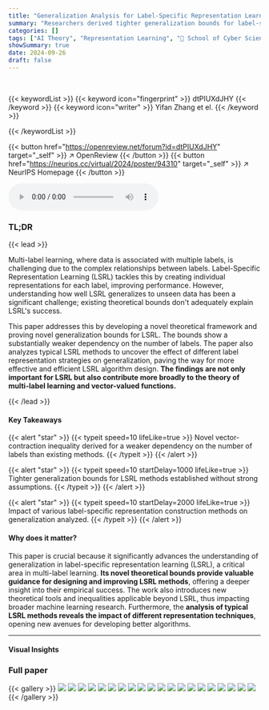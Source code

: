 ```yaml
---
title: "Generalization Analysis for Label-Specific Representation Learning"
summary: "Researchers derived tighter generalization bounds for label-specific representation learning (LSRL) methods, improving understanding of LSRL's success and offering guidance for future algorithm develo..."
categories: []
tags: ["AI Theory", "Representation Learning", "🏢 School of Cyber Science and Engineering, Southeast University",]
showSummary: true
date: 2024-09-26
draft: false
---
```


<br>

{{< keywordList >}}
{{< keyword icon="fingerprint" >}} dtPIUXdJHY {{< /keyword >}}
{{< keyword icon="writer" >}} Yifan Zhang et el. {{< /keyword >}}
 
{{< /keywordList >}}

{{< button href="https://openreview.net/forum?id=dtPIUXdJHY" target="_self" >}}
↗ OpenReview
{{< /button >}}
{{< button href="https://neurips.cc/virtual/2024/poster/94310" target="_self" >}}
↗ NeurIPS Homepage
{{< /button >}}


<audio controls>
    <source src="https://ai-paper-reviewer.com/dtPIUXdJHY/podcast.wav" type="audio/wav">
    Your browser does not support the audio element.
</audio>


### TL;DR


{{< lead >}}

Multi-label learning, where data is associated with multiple labels, is challenging due to the complex relationships between labels.  Label-Specific Representation Learning (LSRL) tackles this by creating individual representations for each label, improving performance. However, understanding how well LSRL generalizes to unseen data has been a significant challenge; existing theoretical bounds don't adequately explain LSRL's success. 

This paper addresses this by developing a novel theoretical framework and proving novel generalization bounds for LSRL. The bounds show a substantially weaker dependency on the number of labels. The paper also analyzes typical LSRL methods to uncover the effect of different label representation strategies on generalization, paving the way for more effective and efficient LSRL algorithm design.  **The findings are not only important for LSRL but also contribute more broadly to the theory of multi-label learning and vector-valued functions.**

{{< /lead >}}


#### Key Takeaways

{{< alert "star" >}}
{{< typeit speed=10 lifeLike=true >}} Novel vector-contraction inequality derived for a weaker dependency on the number of labels than existing methods. {{< /typeit >}}
{{< /alert >}}

{{< alert "star" >}}
{{< typeit speed=10 startDelay=1000 lifeLike=true >}} Tighter generalization bounds for LSRL methods established without strong assumptions. {{< /typeit >}}
{{< /alert >}}

{{< alert "star" >}}
{{< typeit speed=10 startDelay=2000 lifeLike=true >}} Impact of various label-specific representation construction methods on generalization analyzed. {{< /typeit >}}
{{< /alert >}}

#### Why does it matter?
This paper is crucial because it significantly advances the understanding of generalization in label-specific representation learning (LSRL), a critical area in multi-label learning.  **Its novel theoretical bounds provide valuable guidance for designing and improving LSRL methods**, offering a deeper insight into their empirical success.  The work also introduces new theoretical tools and inequalities applicable beyond LSRL, thus impacting broader machine learning research.  Furthermore, the **analysis of typical LSRL methods reveals the impact of different representation techniques**, opening new avenues for developing better algorithms.

------
#### Visual Insights







### Full paper

{{< gallery >}}
<img src="https://ai-paper-reviewer.com/dtPIUXdJHY/1.png" class="grid-w50 md:grid-w33 xl:grid-w25" />
<img src="https://ai-paper-reviewer.com/dtPIUXdJHY/2.png" class="grid-w50 md:grid-w33 xl:grid-w25" />
<img src="https://ai-paper-reviewer.com/dtPIUXdJHY/3.png" class="grid-w50 md:grid-w33 xl:grid-w25" />
<img src="https://ai-paper-reviewer.com/dtPIUXdJHY/4.png" class="grid-w50 md:grid-w33 xl:grid-w25" />
<img src="https://ai-paper-reviewer.com/dtPIUXdJHY/5.png" class="grid-w50 md:grid-w33 xl:grid-w25" />
<img src="https://ai-paper-reviewer.com/dtPIUXdJHY/6.png" class="grid-w50 md:grid-w33 xl:grid-w25" />
<img src="https://ai-paper-reviewer.com/dtPIUXdJHY/7.png" class="grid-w50 md:grid-w33 xl:grid-w25" />
<img src="https://ai-paper-reviewer.com/dtPIUXdJHY/8.png" class="grid-w50 md:grid-w33 xl:grid-w25" />
<img src="https://ai-paper-reviewer.com/dtPIUXdJHY/9.png" class="grid-w50 md:grid-w33 xl:grid-w25" />
<img src="https://ai-paper-reviewer.com/dtPIUXdJHY/10.png" class="grid-w50 md:grid-w33 xl:grid-w25" />
<img src="https://ai-paper-reviewer.com/dtPIUXdJHY/11.png" class="grid-w50 md:grid-w33 xl:grid-w25" />
<img src="https://ai-paper-reviewer.com/dtPIUXdJHY/12.png" class="grid-w50 md:grid-w33 xl:grid-w25" />
<img src="https://ai-paper-reviewer.com/dtPIUXdJHY/13.png" class="grid-w50 md:grid-w33 xl:grid-w25" />
<img src="https://ai-paper-reviewer.com/dtPIUXdJHY/14.png" class="grid-w50 md:grid-w33 xl:grid-w25" />
<img src="https://ai-paper-reviewer.com/dtPIUXdJHY/15.png" class="grid-w50 md:grid-w33 xl:grid-w25" />
<img src="https://ai-paper-reviewer.com/dtPIUXdJHY/16.png" class="grid-w50 md:grid-w33 xl:grid-w25" />
<img src="https://ai-paper-reviewer.com/dtPIUXdJHY/17.png" class="grid-w50 md:grid-w33 xl:grid-w25" />
<img src="https://ai-paper-reviewer.com/dtPIUXdJHY/18.png" class="grid-w50 md:grid-w33 xl:grid-w25" />
<img src="https://ai-paper-reviewer.com/dtPIUXdJHY/19.png" class="grid-w50 md:grid-w33 xl:grid-w25" />
<img src="https://ai-paper-reviewer.com/dtPIUXdJHY/20.png" class="grid-w50 md:grid-w33 xl:grid-w25" />
{{< /gallery >}}